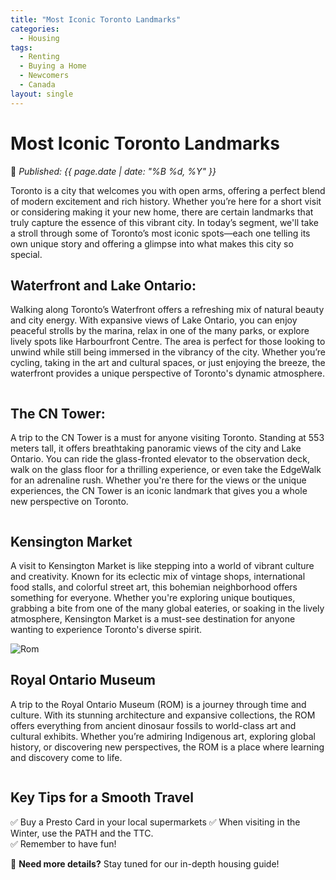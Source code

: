 ```yaml
---
title: "Most Iconic Toronto Landmarks"
categories:
  - Housing
tags:
  - Renting
  - Buying a Home
  - Newcomers
  - Canada
layout: single
---
```


# **Most Iconic Toronto Landmarks**   

📅 *Published: {{ page.date | date: "%B %d, %Y" }}*  

Toronto is a city that welcomes you with open arms, offering a perfect blend of modern excitement and rich history. Whether you’re here for a short visit or considering making it your new home, there are certain landmarks that truly capture the essence of this vibrant city. In today’s segment, we'll take a stroll through some of Toronto’s most iconic spots—each one telling its own unique story and offering a glimpse into what makes this city so special.

## **Waterfront and Lake Ontario:**
Walking along Toronto’s Waterfront offers a refreshing mix of natural beauty and city energy. With expansive views of Lake Ontario, you can enjoy peaceful strolls by the marina, relax in one of the many parks, or explore lively spots like Harbourfront Centre. The area is perfect for those looking to unwind while still being immersed in the vibrancy of the city. Whether you’re cycling, taking in the art and cultural spaces, or just enjoying the breeze, the waterfront provides a unique perspective of Toronto's dynamic atmosphere.

![]()

## **The CN Tower:** 
A trip to the CN Tower is a must for anyone visiting Toronto. Standing at 553 meters tall, it offers breathtaking panoramic views of the city and Lake Ontario. You can ride the glass-fronted elevator to the observation deck, walk on the glass floor for a thrilling experience, or even take the EdgeWalk for an adrenaline rush. Whether you're there for the views or the unique experiences, the CN Tower is an iconic landmark that gives you a whole new perspective on Toronto.

![]()

## **Kensington Market**
A visit to Kensington Market is like stepping into a world of vibrant culture and creativity. Known for its eclectic mix of vintage shops, international food stalls, and colorful street art, this bohemian neighborhood offers something for everyone. Whether you're exploring unique boutiques, grabbing a bite from one of the many global eateries, or soaking in the lively atmosphere, Kensington Market is a must-see destination for anyone wanting to experience Toronto's diverse spirit.

![Rom](https://thecanadashortcut.github.io//assets/images/ROM.webp)

## **Royal Ontario Museum**
A trip to the Royal Ontario Museum (ROM) is a journey through time and culture. With its stunning architecture and expansive collections, the ROM offers everything from ancient dinosaur fossils to world-class art and cultural exhibits. Whether you’re admiring Indigenous art, exploring global history, or discovering new perspectives, the ROM is a place where learning and discovery come to life.

![]()

## **Key Tips for a Smooth Travel**  
✅ Buy a Presto Card in your local supermarkets 
✅ When visiting in the Winter, use the PATH and the TTC.  
✅ Remember to have fun!  

📍 **Need more details?** Stay tuned for our in-depth housing guide!  
